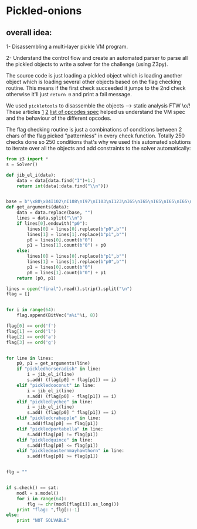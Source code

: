 # Pickled-onions


## overall idea:
1- Disassembling a multi-layer pickle VM program.

2- Understand the control flow and create an automated parser to parse all the pickled objects to write a solver for the challenge (using Z3py).


The source code is just loading a pickled object which is loading another object which is loading several other objects based on the flag checking routine. This means if the first check succeeded it jumps to the 2nd check otherwise it'll just `return 0` and print a fail message.

We used `pickletools` to disassemble the objects --> static analysis FTW \o/! These articles [1](https://intoli.com/blog/dangerous-pickles/) [2](https://tjcsc.netlify.app/csc/writeups/angstromctf-2021-pickle) [list of opcodes spec](https://juliahub.com/docs/Pickle/LAUNc/0.1.0/opcode/) helped us understand the VM spec and the behaviour of the different opcodes.

The flag checking routine is just a combinations of conditions between 2 chars of the flag picked "patternless" in every check function. Totally 250 checks done so 250 conditions that's why we used this automated solutions to iterate over all the objects and add constraints to the solver automatically:

```python
from z3 import *
s = Solver()

def jib_el_i(data):
    data = data[data.find("I")+1:]
    return int(data[:data.find("\\n")])


base = b"\x80\x04I102\nI108\nI97\nI103\nI123\nI65\nI65\nI65\nI65\nI65\nI65\nI65\nI65\nI65\nI65\nI65\nI65\nI65\nI65\nI65\nI65\nI65\nI65\nI65\nI65\nI65\nI65\nI65\nI65\nI65\nI65\nI65\nI65\nI65\nI65\nI65\nI65\nI65\nI65\nI65\nI65\nI65\nI65\nI65\nI65\nI65\nI65\nI65\nI65\nI65\nI65\nI65\nI65\nI65\nI65\nI65\nI65\nI65\nI65\nI65\nI65\nI65\nI65\nI125\n"
def get_arguments(data):
    data = data.replace(base, "")
    lines = data.split("\\n")
    if lines[0].endswith("p0"):
        lines[0] = lines[0].replace(b"p0",b"")
        lines[1] = lines[1].replace(b"p1",b"")
        p0 = lines[0].count(b"0")
        p1 = lines[1].count(b"0") + p0
    else:
        lines[0] = lines[0].replace(b"p1",b"")
        lines[1] = lines[1].replace(b"p0",b"")
        p1 = lines[0].count(b"0")
        p0 = lines[1].count(b"0") + p1
    return (p0, p1)

lines = open("final").read().strip().split("\n")
flag = []


for i in range(64):
    flag.append(BitVec("a%i"%i, 8))

flag[0] == ord('f')
flag[1] == ord('l')
flag[2] == ord('a')
flag[3] == ord('g')


for line in lines:
    p0, p1 = get_arguments(line)
    if "pickledhorseradish" in line: 
        i = jib_el_i(line)
        s.add( (flag[p0] + flag[p1]) == i)
    elif "pickledcoconut" in line:
        i = jib_el_i(line)
        s.add( (flag[p0] - flag[p1]) == i)
    elif "pickledlychee" in line:
        i = jib_el_i(line)
        s.add( (flag[p0] ^ flag[p1]) == i)
    elif "pickledcrabapple" in line:
        s.add(flag[p0] == flag[p1])
    elif "pickledportabella" in line:
        s.add(flag[p0] != flag[p1])
    elif "pickledquince" in line:
        s.add(flag[p0] <= flag[p1])
    elif "pickledeasternmayhawthorn" in line:
        s.add(flag[p0] >= flag[p1])


flg = ""


if s.check() == sat:
    modl = s.model()
    for i in range(64):
        flg += chr(modl[flag[i]].as_long())
    print "flag: ",flg[::-1]
else: 
    print "NOT SOLVABLE"
```
